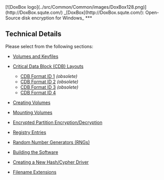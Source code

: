 

<meta content="text/html; charset=UTF-8" http-equiv="Content-Type">
<meta name="keywords" content="disk encryption, security, transparent, AES, OTFE, plausible deniability, virtual drive, Linux, MS Windows, portable, USB drive, partition">
<meta name="description" content="DoxBox: An Open-Source transparent encryption program for PCs. With this software, you can create one or more &quot;DoxBoxes&quot; on your PC - which appear as disks, anything written to these disks is automatically encrypted before being stored on your hard drive.">

<meta name="author" content="Sarah Dean">
<meta name="copyright" content="Copyright 2004, 2005, 2006, 2007, 2008 Sarah Dean">
<meta name="ROBOTS" content="ALL">

<TITLE>Technical Details</TITLE>

<link href="./styles_common.css" rel="stylesheet" type="text/css">


<link rel="shortcut icon" href="../src/Common/Common/images/DoxBox.ico" type="image/x-icon">

<SPAN CLASS="master_link">
[![DoxBox logo](../src/Common/Common/images/DoxBox128.png)](http://DoxBox.squte.com/)
</SPAN>
<SPAN CLASS="master_title">
_[DoxBox](http://DoxBox.squte.com/): Open-Source disk encryption for Windows_
</SPAN>
***

      
            

## Technical Details

Please select from the following sections:


* [Volumes and Keyfiles](technical_details__FreeOTFE_volumes_and_keyfiles.md)
* [Critical Data Block (CDB) Layouts](technical_details__FreeOTFE_CDB_layout.md)

	* [CDB Format ID 1](technical_details__FreeOTFE_CDB_layout_format_1.md) _(obsolete)_
	* [CDB Format ID 2](technical_details__FreeOTFE_CDB_layout_format_2.md) _(obsolete)_
	* [CDB Format ID 3](technical_details__FreeOTFE_CDB_layout_format_3.md) _(obsolete)_
	* [CDB Format ID 4](technical_details__FreeOTFE_CDB_layout_format_4.md)

* [Creating Volumes](technical_details__creating_FreeOTFE_volumes.md)
* [Mounting Volumes](technical_details__mounting_FreeOTFE_volumes.md)
* [Encrypted Partition Encryption/Decryption](technical_details__partition_encryption_decryption.md)
* [Registry Entries](technical_details__registry_entries.md)
* [Random Number Generators (RNGs)](technical_details__RNGs.md)
* [Building the Software](technical_details__build_notes.md)
* [Creating a New Hash/Cypher Driver](technical_details__creating_a_new_hash_cypher_driver.md)
* [Filename Extensions](technical_details__filename_extensions.md)


